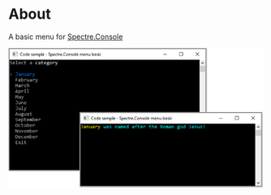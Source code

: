 ﻿# About

A basic menu for [Spectre.Console](https://spectreconsole.net/)

![Figure1](assets/figure1.png)